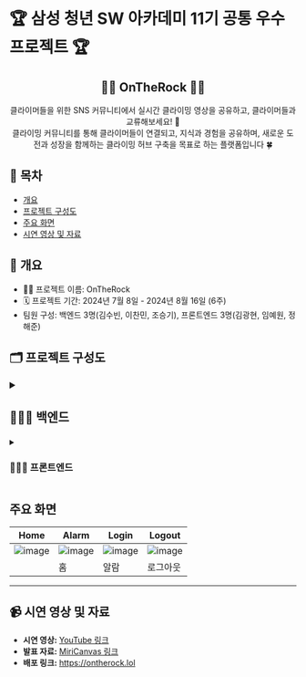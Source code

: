 # 🏆 삼성 청년 SW 아카데미 11기 공통 우수 프로젝트 🏆

<div align="center">
<h2> 🧗‍♂️ OnTheRock 🧗‍♂️ </h2>
클라이머들을 위한 SNS 커뮤니티에서 실시간 클라이밍 영상을 공유하고, 클라이머들과 교류해보세요! 🤩
<br/>
클라이밍 커뮤니티를 통해 클라이머들이 연결되고, 지식과 경험을 공유하며, 새로운 도전과 성장을 함께하는 클라이밍 허브 구축을 목표로 하는 플랫폼입니다 🍀

</div>

## 📌 목차

- [개요](#개요)
- [프로젝트 구성도](#프로젝트-구성도)
- [주요 화면](#주요-화면)
- [시연 영상 및 자료](#시연-영상-및-자료)

## 📄 개요

- 🧗‍♂️ 프로젝트 이름: OnTheRock
- 🗓️ 프로젝트 기간: 2024년 7월 8일 - 2024년 8월 16일 (6주)
- 팀원 구성: 백엔드 3명(김수빈, 이찬민, 조승기), 프론트엔드 3명(김광현, 임예원, 정해준)



## 🗂️ 프로젝트 구성도

<details>
<summary style="font-size: 18px;">
<h3>👩🏻‍💻 백엔드</h3>
</summary>
<div markdown="1">

```
backend
├── 🗂️ auth
│   ├── gradle
│   ├── src
│   │   ├── main
│   │   │   ├── java
│   │   │   │   └── ontherock
│   │   │   │       └── 📂 auth
│   │   │   │           ├── application
│   │   │   │           ├── client
│   │   │   │           ├── common
│   │   │   │           ├── domain
│   │   │   │           │   └── redis
│   │   │   │           ├── dto
│   │   │   │           └── presentation
│   │   └── resources
├── 🗂️ chat
│   ├── gradle
│   ├── src
│   │   ├── main
│   │   │   ├── java
│   │   │   │   └── ontherock
│   │   │   │       └── 📂 chat
│   │   │   │           ├── application
│   │   │   │           ├── common
│   │   │   │           ├── config
│   │   │   │           ├── 📂 domain
│   │   │   │           ├── dto
│   │   │   │           └── presentation
│   │   └── resources
├── 🗂️ contents
│   ├── gradle
│   ├── src
│   │   ├── main
│   │   │   ├── java
│   │   │   │   └── ontherock
│   │   │   │       └── 📂 contents
│   │   │   │           ├── application
│   │   │   │           ├── batch
│   │   │   │           ├── common
│   │   │   │           ├── config
│   │   │   │           ├── domain
│   │   │   │           ├── dto
│   │   │   │           │   ├── request
│   │   │   │           │   └── response
│   │   │   │           └── presentation
│   │   └── resources
├── 🗂️ gateway
│   ├── gradle
│   ├── src
│   │   ├── main
│   │   │   ├── java
│   │   │   │   └── ontherock
│   │   │   │       └── 📂 gateway
│   │   │   └── resources
├── 🗂️ message
│   ├── gradle
│   ├── src
│   │   ├── main
│   │   │   ├── java
│   │   │   │   └── ontherock
│   │   │   │       └── 📂 message
│   │   │   │           ├── application
│   │   │   │           ├── client
│   │   │   │           ├── common
│   │   │   │           ├── domain
│   │   │   │           ├── dto
│   │   │   │           └── presentation
│   │   └── resources
├── 🗂️ sender
│   ├── gradle
│   ├── src
│   │   ├── main
│   │   │   ├── java
│   │   │   │   └── ontherock
│   │   │   │       └── 📂 sender
│   │   │   │           ├── application
│   │   │   │           ├── common
│   │   │   │           ├── domain
│   │   │   │           ├── dto
│   │   │   │           └── presentation
│   │   └── resources
├── 🗂️ streaming
│   ├── gradle
│   ├── src
│   │   ├── main
│   │   │   ├── java
│   │   │   │   └── ontherock
│   │   │   │       └── 📂 streaming
│   │   │   │           ├── application
│   │   │   │           ├── common
│   │   │   │           ├── config
│   │   │   │           ├── domain
│   │   │   │           ├── dto
│   │   │   │           │   ├── request
│   │   │   │           │   └── response
│   │   │   │           ├── exception
│   │   │   │           └── presentation
│   │   └── resources
├── 🗂️ user
│   ├── gradle
│   ├── src
│   │   ├── main
│   │   │   ├── java
│   │   │   │   └── ontherock
│   │   │   │       └── 📂 user
│   │   │   │           ├── application
│   │   │   │           ├── client
│   │   │   │           ├── common
│   │   │   │           ├── domain
│   │   │   │           ├── dto
│   │   │   │           └── presentation
│   │   └── resources

```
</div>
</details>

<details>
<summary>
<h3>👩🏻‍💻 프론트엔드</h3>
</summary>
<div markdown="1">

```
frontend
└── on-the-rock-app
    └── src
        ├── api
        ├── assets
        ├── components
        │   ├── Mobile
        │   ├── OpenVidu
        │   └── Web
        │       ├── Analyze
        │       ├── Feed
        │       ├── Login
        │       ├── MainPage
        │       ├── NavBar
        │       ├── Streaming
        │       ├── Upload
        │       └── UserProfile
        ├── css
        └── store
```
</div>
</details>

## 주요 화면

| Home       | Alarm      | Login      | Logout     |
| ---------- | ---------- | ---------- | ---------- |
| ![image]() | ![image]() | ![image]() | ![image]() |
|            | 홈         | 알람       | 로그아웃   |


---

## 📹 시연 영상 및 자료

- **시연 영상:** [YouTube 링크]()
- **발표 자료:** [MiriCanvas 링크](https://www.miricanvas.com/v/13k5284)
- **배포 링크:** https://ontherock.lol
